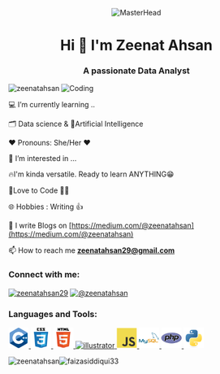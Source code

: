 <p align="center">
  <img src="https://i.pinimg.com/originals/9e/0a/c8/9e0ac82bc17ff00708da6bd09593177e.gif" alt="MasterHead" width="600" length="1000">
</p>



<h1 align="center">Hi 👋 I'm Zeenat Ahsan </h1>
<h3 align="center">A passionate Data Analyst</h3>

<img align="right" alt="Coding" width="400" src="https://cdn.dribbble.com/users/1668950/screenshots/3863114/media/b8245420aaaad501f66af5ac0ea7df2d.gif">

<p align="left"> <img src="https://komarev.com/ghpvc/?username=zeenatahsan&label=Profile%20views&color=0e75b6&style=flat" alt="zeenatahsan" /> </p>

💻 I’m currently learning ..

🗂️ Data science & 🤖Artificial Intelligence

❤️ Pronouns: She/Her ♥

👀 I’m interested in ...

🔥I'm kinda versatile. Ready to learn ANYTHING😁

🌱Love to Code 👨‍💻

🌐 Hobbies : Writing 👍

📝 I write Blogs on [https://medium.com/@zeenatahsan](https://medium.com/@zeenatahsan)

📫 How to reach me **zeenatahsan29@gmail.com**

<h3 align="left">Connect with me:</h3>
<p align="left">
<a href="https://linkedin.com/in/zeenatahsan29" target="blank"><img align="center" src="https://raw.githubusercontent.com/rahuldkjain/github-profile-readme-generator/master/src/images/icons/Social/linked-in-alt.svg" alt="zeenatahsan29" height="30" width="40" /></a>
<a href="https://medium.com/@zeenatahsan" target="blank"><img align="center" src="https://raw.githubusercontent.com/rahuldkjain/github-profile-readme-generator/master/src/images/icons/Social/medium.svg" alt="@zeenatahsan" height="30" width="40" /></a>
</p>

<h3 align="left">Languages and Tools:</h3>
<p align="left"> <a href="https://www.w3schools.com/cpp/" target="_blank" rel="noreferrer"> <img src="https://raw.githubusercontent.com/devicons/devicon/master/icons/cplusplus/cplusplus-original.svg" alt="cplusplus" width="40" height="40"/> </a> <a href="https://www.w3schools.com/css/" target="_blank" rel="noreferrer"> <img src="https://raw.githubusercontent.com/devicons/devicon/master/icons/css3/css3-original-wordmark.svg" alt="css3" width="40" height="40"/> </a> <a href="https://www.w3.org/html/" target="_blank" rel="noreferrer"> <img src="https://raw.githubusercontent.com/devicons/devicon/master/icons/html5/html5-original-wordmark.svg" alt="html5" width="40" height="40"/> </a> <a href="https://www.adobe.com/in/products/illustrator.html" target="_blank" rel="noreferrer"> <img src="https://www.vectorlogo.zone/logos/adobe_illustrator/adobe_illustrator-icon.svg" alt="illustrator" width="40" height="40"/> </a> <a href="https://developer.mozilla.org/en-US/docs/Web/JavaScript" target="_blank" rel="noreferrer"> <img src="https://raw.githubusercontent.com/devicons/devicon/master/icons/javascript/javascript-original.svg" alt="javascript" width="40" height="40"/> </a> <a href="https://www.mysql.com/" target="_blank" rel="noreferrer"> <img src="https://raw.githubusercontent.com/devicons/devicon/master/icons/mysql/mysql-original-wordmark.svg" alt="mysql" width="40" height="40"/> </a> <a href="https://www.php.net" target="_blank" rel="noreferrer"> <img src="https://raw.githubusercontent.com/devicons/devicon/master/icons/php/php-original.svg" alt="php" width="40" height="40"/> </a> <a href="https://www.python.org" target="_blank" rel="noreferrer"> <img src="https://raw.githubusercontent.com/devicons/devicon/master/icons/python/python-original.svg" alt="python" width="40" height="40"/> </a> </p>

<p><img align="left" src="https://github-readme-stats.vercel.app/api/top-langs?username=zeenatahsan&show_icons=true&locale=en&layout=compact" alt="zeenatahsan" /></p>

<p><img align="left" src="https://github-readme-stats.vercel.app/api/top-langs?username=faizasiddiqui33&show_icons=true&locale=en&layout=compact" alt="faizasiddiqui33" /></p>




